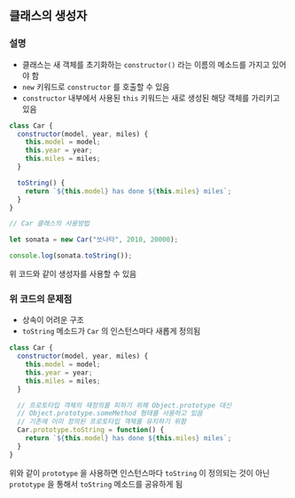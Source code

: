 ## 클래스의 생성자

### 설명

- 클래스는 새 객체를 초기화하는 `constructor()` 라는 이름의 메소드를 가지고 있어야 함
- `new` 키워드로 `constructor` 를 호출할 수 있음
- `constructor` 내부에서 사용된 `this` 키워드는 새로 생성된 해당 객체를 가리키고 있음

```js
class Car {
  constructor(model, year, miles) {
    this.model = model;
    this.year = year;
    this.miles = miles;
  }

  toString() {
    return `${this.model} has done ${this.miles} miles`;
  }
}

// Car 클래스의 사용방법

let sonata = new Car("쏘나타", 2010, 20000);

console.log(sonata.toString());
```

위 코드와 같이 생성자를 사용할 수 있음

### 위 코드의 문제점

- 상속이 어려운 구조
- `toString` 메소드가 `Car` 의 인스턴스마다 새롭게 정의됨

```js
class Car {
  constructor(model, year, miles) {
    this.model = model;
    this.year = year;
    this.miles = miles;
  }

  // 프로토타입 객체의 재정의를 피하기 위해 Object.prototype 대신
  // Object.prototype.someMethod 형태를 사용하고 있음
  // 기존에 이미 정의된 프로토타입 객체를 유지하기 위함
  Car.prototype.toString = function() {
    return `${this.model} has done ${this.miles} miles`;
  }
}
```

위와 같이 `prototype` 을 사용하면 인스턴스마다 `toString` 이 정의되는 것이 아닌 `prototype` 을 통해서 `toString` 메소드를 공유하게 됨
